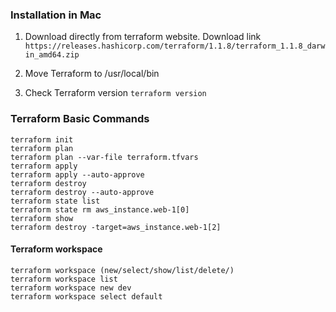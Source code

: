 ### Installation in Mac

1. Download directly from terraform website.
Download link ```https://releases.hashicorp.com/terraform/1.1.8/terraform_1.1.8_darwin_amd64.zip```

2. Move Terraform to /usr/local/bin

3. Check Terraform version ```terraform version```

### Terraform Basic Commands
```
terraform init
terraform plan
terraform plan --var-file terraform.tfvars
terraform apply
terraform apply --auto-approve
terraform destroy
terraform destroy --auto-approve
terraform state list
terraform state rm aws_instance.web-1[0]
terraform show
terraform destroy -target=aws_instance.web-1[2]

```
#### Terraform workspace
```
terraform workspace (new/select/show/list/delete/)
terraform workspace list
terraform workspace new dev
terraform workspace select default
```